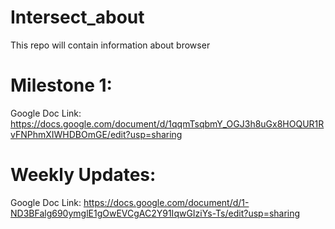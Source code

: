# Intersect_about
This repo will contain information about browser

# Milestone 1:
Google Doc Link: https://docs.google.com/document/d/1qqmTsqbmY_OGJ3h8uGx8HOQUR1RvFNPhmXIWHDBOmGE/edit?usp=sharing

# Weekly Updates:
Google Doc Link: https://docs.google.com/document/d/1-ND3BFalg690ymglE1gOwEVCgAC2Y91IqwGIziYs-Ts/edit?usp=sharing
